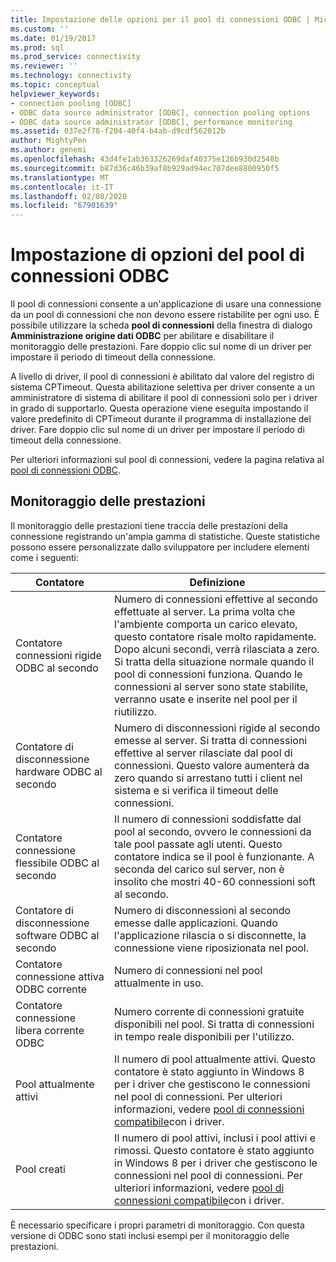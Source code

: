 ```yaml
---
title: Impostazione delle opzioni per il pool di connessioni ODBC | Microsoft Docs
ms.custom: ''
ms.date: 01/19/2017
ms.prod: sql
ms.prod_service: connectivity
ms.reviewer: ''
ms.technology: connectivity
ms.topic: conceptual
helpviewer_keywords:
- connection pooling [ODBC]
- ODBC data source administrator [ODBC], connection pooling options
- ODBC data source administrator [ODBC], performance monitoring
ms.assetid: 037e2f78-f204-40f4-b4ab-d9cdf562012b
author: MightyPen
ms.author: genemi
ms.openlocfilehash: 43d4fe1ab363326269daf40375e126b930d2548b
ms.sourcegitcommit: b87d36c46b39af8b929ad94ec707dee8800950f5
ms.translationtype: MT
ms.contentlocale: it-IT
ms.lasthandoff: 02/08/2020
ms.locfileid: "67901639"
---
```

# <a name="setting-odbc-connection-pooling-options"></a>Impostazione di opzioni del pool di connessioni ODBC
Il pool di connessioni consente a un'applicazione di usare una connessione da un pool di connessioni che non devono essere ristabilite per ogni uso. È possibile utilizzare la scheda **pool di connessioni** della finestra di dialogo **Amministrazione origine dati ODBC** per abilitare e disabilitare il monitoraggio delle prestazioni. Fare doppio clic sul nome di un driver per impostare il periodo di timeout della connessione.  
  
 A livello di driver, il pool di connessioni è abilitato dal valore del registro di sistema CPTimeout. Questa abilitazione selettiva per driver consente a un amministratore di sistema di abilitare il pool di connessioni solo per i driver in grado di supportarlo. Questa operazione viene eseguita impostando il valore predefinito di CPTimeout durante il programma di installazione del driver. Fare doppio clic sul nome di un driver per impostare il periodo di timeout della connessione.  
  
 Per ulteriori informazioni sul pool di connessioni, vedere la pagina relativa al [pool di connessioni ODBC](../../odbc/reference/develop-app/driver-manager-connection-pooling.md).  
  
## <a name="performance-monitoring"></a>Monitoraggio delle prestazioni  
 Il monitoraggio delle prestazioni tiene traccia delle prestazioni della connessione registrando un'ampia gamma di statistiche. Queste statistiche possono essere personalizzate dallo sviluppatore per includere elementi come i seguenti:  
  
|Contatore|Definizione|  
|-------------|----------------|  
|Contatore connessioni rigide ODBC al secondo|Numero di connessioni effettive al secondo effettuate al server. La prima volta che l'ambiente comporta un carico elevato, questo contatore risale molto rapidamente. Dopo alcuni secondi, verrà rilasciata a zero. Si tratta della situazione normale quando il pool di connessioni funziona. Quando le connessioni al server sono state stabilite, verranno usate e inserite nel pool per il riutilizzo.|  
|Contatore di disconnessione hardware ODBC al secondo|Numero di disconnessioni rigide al secondo emesse al server. Si tratta di connessioni effettive al server rilasciate dal pool di connessioni. Questo valore aumenterà da zero quando si arrestano tutti i client nel sistema e si verifica il timeout delle connessioni.|  
|Contatore connessione flessibile ODBC al secondo|Il numero di connessioni soddisfatte dal pool al secondo, ovvero le connessioni da tale pool passate agli utenti. Questo contatore indica se il pool è funzionante. A seconda del carico sul server, non è insolito che mostri 40-60 connessioni soft al secondo.|  
|Contatore di disconnessione software ODBC al secondo|Numero di disconnessioni al secondo emesse dalle applicazioni. Quando l'applicazione rilascia o si disconnette, la connessione viene riposizionata nel pool.|  
|Contatore connessione attiva ODBC corrente|Numero di connessioni nel pool attualmente in uso.|  
|Contatore connessione libera corrente ODBC|Numero corrente di connessioni gratuite disponibili nel pool. Si tratta di connessioni in tempo reale disponibili per l'utilizzo.|  
|Pool attualmente attivi|Il numero di pool attualmente attivi. Questo contatore è stato aggiunto in Windows 8 per i driver che gestiscono le connessioni nel pool di connessioni. Per ulteriori informazioni, vedere [pool di connessioni compatibile](../../odbc/reference/develop-app/driver-aware-connection-pooling.md)con i driver.|  
|Pool creati|Il numero di pool attivi, inclusi i pool attivi e rimossi. Questo contatore è stato aggiunto in Windows 8 per i driver che gestiscono le connessioni nel pool di connessioni. Per ulteriori informazioni, vedere [pool di connessioni compatibile](../../odbc/reference/develop-app/driver-aware-connection-pooling.md)con i driver.|  
  
 È necessario specificare i propri parametri di monitoraggio. Con questa versione di ODBC sono stati inclusi esempi per il monitoraggio delle prestazioni.
